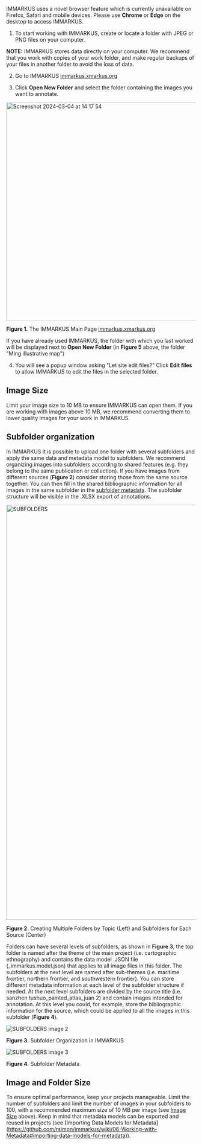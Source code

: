 IMMARKUS uses a novel browser feature which is currently unavailable on Firefox, Safari and mobile devices. Please use **Chrome** or **Edge** on the desktop to access IMMARKUS.

1. To start working with IMMARKUS, create or locate a folder with JPEG or PNG files on your computer. 

**NOTE:** IMMARKUS stores data directly on your computer. We recommend that you work with copies of your work folder, and make regular backups of your files in another folder to avoid the loss of data.

2. Go to IMMARKUS [immarkus.xmarkus.org](https://immarkus.xmarkus.org/)

3. Click **Open New Folder** and select the folder containing the images you want to annotate.  
 
<img width="578" alt="Screenshot 2024-03-04 at 14 17 54" src="https://github.com/rsimon/immarkus/assets/160752064/aa280af6-768d-40bf-accc-2f0739b7a3e8">


**Figure 1.** The IMMARKUS Main Page [immarkus.xmarkus.org](https://immarkus.xmarkus.org/)

 If you have already used IMMARKUS, the folder with which you last worked will be displayed next to **Open New Folder** (in **Figure 5** above, the folder "Ming illustrative map") 

4. You will see a popup window asking "Let site edit files?" Click **Edit files** to allow IMMARKUS to edit the files in the selected folder. 

## Image Size
Limit your image size to 10 MB to ensure IMMARKUS can open them. If you are working with images above 10 MB, we recommend converting them to lower quality images for your work in IMMARKUS. 

## Subfolder organization 
In IMMARKUS it is possible to upload one folder with several subfolders and apply the same data and metadata model to subfolders. We recommend organizing images into subfolders according to shared features (e.g. they belong to the same publication or collection). If you have images from different sources (**Figure 2**) consider storing those from the same source together. You can then fill in the shared bibliographic information for all images in the same subfolder in the [subfolder metadata](https://github.com/rsimon/immarkus/wiki/06-Working-with-Metadata). The subfolder structure will be visible in the .XLSX export of annotations.

<img width="1100" alt="SUBFOLDERS" src="https://github.com/rsimon/immarkus/assets/128056738/a9fabd17-2042-48b7-ac57-7c9b2ddc1bab">

**Figure 2.** Creating Multiple Folders by Topic (Left) and Subfolders for Each Source (Center)

Folders can have several levels of subfolders, as shown in **Figure 3**, the top folder is named after the theme of the main project (i.e. cartographic ethnography) and contains the data model .JSON file (_immarkus.model.json) that applies to all image files in this folder. The subfolders at the next level are named after sub-themes (i.e. maritime frontier, northern frontier, and southwestern frontier). You can store different metadata information at each level of the subfolder structure if needed. At the next level subfolders are divided by the source title (i.e. sanzhen tushuo_painted_atlas_juan 2) and contain images intended for annotation. At this level you could, for example, store the bibliographic information for the source, which could be applied to all the images in this subfolder (**Figure 4**).

![SUBFOLDERS image 2](https://github.com/rsimon/immarkus/assets/128056738/a3a66ee2-5fc8-4c59-b429-f3772be8087e)

**Figure 3.** Subfolder Organization in IMMARKUS
   
![SUBFOLDERS image 3](https://github.com/rsimon/immarkus/assets/128056738/9e18c3ec-e840-4b01-bb74-d1266d8572a2)

**Figure 4.** Subfolder Metadata

## Image and Folder Size

To ensure optimal performance, keep your projects manageable. Limit the number of subfolders and limit the number of images in your subfolders to 100, with a recommended maximum size of 10 MB per image (see [Image Size](https://github.com/rsimon/immarkus/wiki/02-Uploading-Images#image-size) above). Keep in mind that metadata models can be exported and reused in projects (see [Importing Data Models for Metadata] (https://github.com/rsimon/immarkus/wiki/06-Working-with-Metadata#importing-data-models-for-metadata)).

